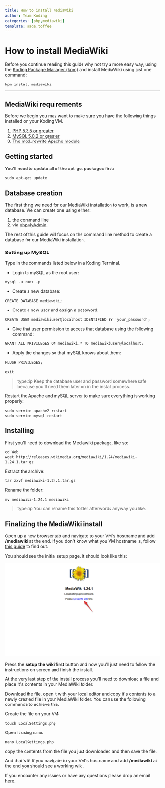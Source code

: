```yaml
---
title: How to install MediaWiki
author: Team Koding
categories: [php,mediawiki]
template: page.toffee
---
```


# How to install MediaWiki

Before you continue reading this guide why not try a more easy way, using the [Koding Package Manager (kpm)](http://learn.koding.com/guides/getting-started-kpm/) and install MediaWiki using just one command:

```
kpm install mediawiki
```

***

## MediaWiki requirements

Before we begin you may want to make sure you have the following things installed on your Koding VM.

1. [PHP 5.3.5 or greater](http://learn.koding.com/guides/installing-php/)
2. [MySQL 5.0.2 or greater](http://learn.koding.com/guides/installing-mysql/)
3. [The mod_rewrite Apache module](http://learn.koding.com/guides/general-htaccess/#rewriteengine-amp-mod_rewrite)


## Getting started

You'll need to update all of the apt-get packages first:

```
sudo apt-get update
```

## Database creation

The first thing we need for our MediaWiki installation to work, is a new database. We can create one using either:
1. the command line
2. via [phpMyAdmin](http://learn.koding.com/guides/install-phpmyadmin/).

The rest of this guide will focus on the command line method to create a database for our MediaWiki installation.

### Setting up MySQL

Type in the commands listed below in a Koding Terminal.

* Login to mySQL as the root user:

```
mysql -u root -p
```

* Create a new database:

```
CREATE DATABASE mediawiki;
```

* Create a new user and assign a password:

```
CREATE USER mediawikiuser@localhost IDENTIFIED BY 'your_password';
```

* Give that user permission to access that database using the following command:

```
GRANT ALL PRIVILEGES ON mediawiki.* TO mediawikiuser@localhost;
```

* Apply the changes so that mySQL knows about them:

```
FLUSH PRIVILEGES;

exit
```

> type:tip
> Keep the database user and password somewhere safe because you'll need them later on in the install process.

Restart the Apache and mySQL server to make sure everything is working properly:

```
sudo service apache2 restart
sudo service mysql restart
```

## Installing

First you'll need to download the Mediawiki package, like so:

```
cd Web
wget http://releases.wikimedia.org/mediawiki/1.24/mediawiki-1.24.1.tar.gz
```

Extract the archive:

```
tar zxvf mediawiki-1.24.1.tar.gz
```

Rename the folder:

```
mv mediawiki-1.24.1 mediawiki
```

> type:tip
> You can rename this folder afterwords anyway you like.

## Finalizing the MediaWiki install

Open up a new browser tab and navigate to your VM's hostname and add **/mediawiki** at the end. If you don't know what you VM hostname is, follow [this guide](http://learn.koding.com/faq/vm-hostname/) to find out.

You should see the initial setup page. It should look like this:

![MediaWiki 1](mw1.png)

Press the **setup the wiki first** button and now you'll just need to follow the instructions on screen and finish the install.

At the very last step of the install process you'll need to download a file and place it's contents in your MediaWiki folder.

Download the file, open it with your local editor and copy it's contents to a newly created file in your MediaWiki folder. You can use the following commands to achieve this:

Create the file on your VM:

```
touch LocalSettings.php
```

Open it using `nano`:

```
nano LocalSettings.php
```

copy the contents from the file you just downloaded and then save the file.

And that's it! If you navigate to your VM's hostname and add **/mediawiki** at the end you should see a working wiki.

If you encounter any issues or have any questions please drop an email [here](mailto:support@koding.com).